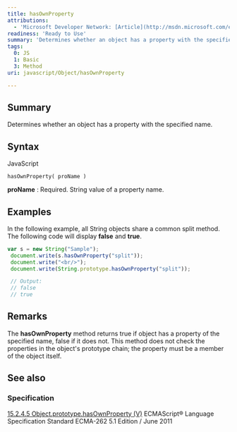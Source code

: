 ```yaml
---
title: hasOwnProperty
attributions:
  - 'Microsoft Developer Network: [Article](http://msdn.microsoft.com/en-us/library/ie/328kyd6z(v=vs.94).aspx)'
readiness: 'Ready to Use'
summary: 'Determines whether an object has a property with the specified name.'
tags:
  0: JS
  1: Basic
  3: Method
uri: javascript/Object/hasOwnProperty

---
```

## Summary

Determines whether an object has a property with the specified name.

## Syntax

<span class="language">JavaScript</span>

    hasOwnProperty( proName )

**proName**
:   Required. String value of a property name.

## Examples

In the following example, all String objects share a common split method. The following code will display **false** and **true**.

``` js
var s = new String("Sample");
 document.write(s.hasOwnProperty("split"));
 document.write("<br/>");
 document.write(String.prototype.hasOwnProperty("split"));

 // Output:
 // false
 // true
```

## Remarks

The **hasOwnProperty** method returns true if object has a property of the specified name, false if it does not. This method does not check the properties in the object's prototype chain; the property must be a member of the object itself.

## See also

### Specification

[15.2.4.5 Object.prototype.hasOwnProperty (V)](http://www.ecma-international.org/ecma-262/5.1/#sec-15.2.4.5) ECMAScript® Language Specification Standard ECMA-262 5.1 Edition / June 2011

